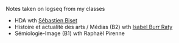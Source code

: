 Notes taken on logseq from my classes
- HDA wth [Sébastien Biset](https://sebastien-biset.xyz/)
- Histoire et actualité des arts / Médias (B2) wth [Isabel Burr Raty](https://www.isabel-burr-raty.com/)
- Sémiologie-Image (B1) wth Raphaël Pirenne